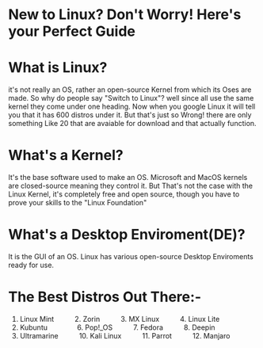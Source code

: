 # New to Linux? Don't Worry! Here's your Perfect Guide

# What is Linux?
it's not really an OS, rather an open-source Kernel from which its Oses are made. So why do people say "Switch to Linux"? well since all use the same kernel they come under one heading. Now when you google Linux it will tell you that it has 600 distros under it. But that's just so Wrong! there are only something Like 20 that are avaiable for download and that actually function.

# What's a Kernel?
It's the base software used to make an OS. Microsoft and MacOS kernels are closed-source meaning they control it. But That's not the case with the Linux Kernel, it's completely free and open source, though you have to prove your skills to the "Linux Foundation"

# What's a Desktop Enviroment(DE)?
It is the GUI of an OS. Linux has various open-source Desktop Enviroments ready for use.

# The Best Distros Out There:-
1. Linux Mint&emsp;&emsp;&emsp;2. Zorin&emsp;&emsp;&emsp;3. MX Linux&emsp;&emsp;&emsp;4. Linux Lite
5. Kubuntu&emsp;&emsp;&emsp;&emsp; 6. Pop!_OS&emsp;&emsp;&emsp;7. Fedora&emsp;&emsp;&emsp;8. Deepin
9. Ultramarine&emsp;&emsp;&emsp;10. Kali Linux&emsp;&emsp;&emsp;11. Parrot&emsp;&emsp;&emsp;12. Manjaro
